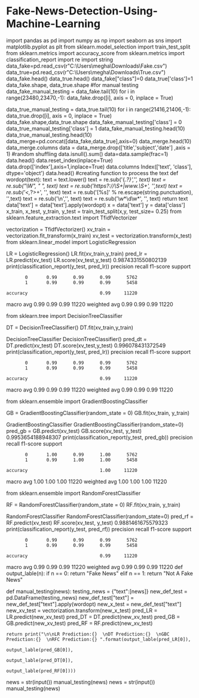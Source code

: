 # Fake-News-Detection-Using-Machine-Learning
import pandas as pd
import numpy as np
import seaborn as sns
import matplotlib.pyplot as plt
from sklearn.model_selection import train_test_split
from sklearn.metrics import accuracy_score
from sklearn.metrics import classification_report
import re
import string
data_fake=pd.read_csv(r"C:\Users\megha\Downloads\Fake.csv")
data_true=pd.read_csv(r"C:\Users\megha\Downloads\True.csv")
data_fake.head()
data_true.head()
data_fake["class"]=0
data_true['class']=1
data_fake.shape, data_true.shape
#for manual testing
data_fake_manual_testing = data_fake.tail(10)
for i in range(23480,23470,-1):
    data_fake.drop([i], axis = 0, inplace = True)
    
    
data_true_manual_testing = data_true.tail(10)
for i in range(21416,21406,-1):
    data_true.drop([i], axis = 0, inplace = True)
data_fake.shape,data_true.shape
data_fake_manual_testing['class'] = 0
data_true_manual_testing['class'] = 1
data_fake_manual_testing.head(10)
data_true_manual_testing.head(10)
data_merge=pd.concat([data_fake,data_true],axis=0)
data_merge.head(10)
data_merge.columns
data = data_merge.drop(['title','subject','date'] ,axis = 1)
#random shuffling
data.isnull().sum()
data=data.sample(frac=1)
data.head()
data.reset_index(inplace=True)
data.drop(['index'],axis=1,inplace=True)
data.columns
Index(['text', 'class'], dtype='object')
data.head()
#creating function to process the text
def wordopt(text):
    text = text.lower()
    text = re.sub('\{.*?\}','', text)
    text = re.sub("\\W", " ", text)
    text = re.sub('https?://\S+|www\.\S+', '',text)
    text = re.sub('<,*?>+', '', text)
    text = re.sub('[%s]' % re.escape(string.punctuation), '',text)
    text = re.sub('\n','', text)
    text = re.sub('\w*\d\w*', '', text)
    return text
data['text'] = data['text'].apply(wordopt)
x = data['text']
y = data['class']
x_train, x_test, y_train, y_test = train_test_split(x,y, test_size= 0.25)
from sklearn.feature_extraction.text import TfidfVectorizer

vectorization = TfidfVectorizer()
xv_train = vectorization.fit_transform(x_train)
xv_test = vectorization.transform(x_test)
from sklearn.linear_model import LogisticRegression

LR = LogisticRegression()
LR.fit(xv_train,y_train)
pred_lr = LR.predict(xv_test)
LR.score(xv_test,y_test)
0.9874331550802139
print(classification_report(y_test, pred_lr))
              precision    recall  f1-score   support

           0       0.99      0.99      0.99      5762
           1       0.99      0.99      0.99      5458

    accuracy                           0.99     11220
   macro avg       0.99      0.99      0.99     11220
weighted avg       0.99      0.99      0.99     11220

from sklearn.tree import DecisionTreeClassifier

DT = DecisionTreeClassifier()
DT.fit(xv_train,y_train)

DecisionTreeClassifier
DecisionTreeClassifier()
pred_dt = DT.predict(xv_test)
DT.score(xv_test,y_test)
0.996078431372549
print(classification_report(y_test, pred_lr))
              precision    recall  f1-score   support

           0       0.99      0.99      0.99      5762
           1       0.99      0.99      0.99      5458

    accuracy                           0.99     11220
   macro avg       0.99      0.99      0.99     11220
weighted avg       0.99      0.99      0.99     11220

from sklearn.ensemble import GradientBoostingClassifier

GB = GradientBoostingClassifier(random_state = 0)
GB.fit(xv_train, y_train)

GradientBoostingClassifier
GradientBoostingClassifier(random_state=0)
pred_gb = GB.predict(xv_test)
GB.score(xv_test, y_test)
0.9953654188948307
print(classification_report(y_test, pred_gb))
              precision    recall  f1-score   support

           0       1.00      0.99      1.00      5762
           1       0.99      1.00      1.00      5458

    accuracy                           1.00     11220
   macro avg       1.00      1.00      1.00     11220
weighted avg       1.00      1.00      1.00     11220

from sklearn.ensemble import RandomForestClassifier

RF = RandomForestClassifier(random_state = 0)
RF.fit(xv_train, y_train)

RandomForestClassifier
RandomForestClassifier(random_state=0)
pred_rf = RF.predict(xv_test)
RF.score(xv_test, y_test)
0.9881461675579323
print(classification_report(y_test, pred_rf))
              precision    recall  f1-score   support

           0       0.99      0.99      0.99      5762
           1       0.99      0.99      0.99      5458

    accuracy                           0.99     11220
   macro avg       0.99      0.99      0.99     11220
weighted avg       0.99      0.99      0.99     11220
def output_lable(n):
    if n == 0:
        return "Fake News"
    elif n == 1:
        return "Not A Fake News"
    
def manual_testing(news):
    testing_news = {"text":[news]}
    new_def_test = pd.DataFrame(testing_news)
    new_def_test["text"] = new_def_test["text"].apply(wordopt)
    new_x_test = new_def_test["text"]
    new_xv_test = vectorization.transform(new_x_test)
    pred_LR = LR.predict(new_xv_test)
    pred_DT = DT.predict(new_xv_test)
    pred_GB = GB.predict(new_xv_test)
    pred_RF = RF.predict(new_xv_test)
    
    return print("\n\nLR Prediction:{}  \nDT Prediction:{}  \nGBC Prediction:{}  \nRFC Prediction:{} ".format(output_lable(pred_LR[0]),
                                                                                                              output_lable(pred_GB[0]),
                                                                                                              output_lable(pred_DT[0]),
                                                                                                              output_lable(pred_RF[0])))
news = str(input())
manual_testing(news)
news = str(input())
manual_testing(news)
